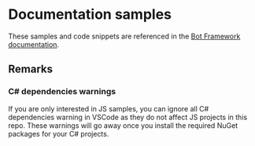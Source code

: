 # Documentation samples
These samples and code snippets are referenced in the [Bot Framework documentation](https://docs.microsoft.com/bot-framework).

## Remarks

### C# dependencies warnings
If you are only interested in JS samples, you can ignore all C# dependencies warning in VSCode as they do not affect JS projects in this repo. These warnings will go away once you install the required NuGet packages for your C# projects.